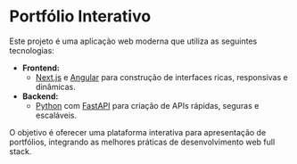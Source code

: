 # Portfólio Interativo

Este projeto é uma aplicação web moderna que utiliza as seguintes tecnologias:

- **Frontend:**  
    - [Next.js](https://nextjs.org/) e [Angular](https://angular.io/) para construção de interfaces ricas, responsivas e dinâmicas.
- **Backend:**  
    - [Python](https://www.python.org/) com [FastAPI](https://fastapi.tiangolo.com/) para criação de APIs rápidas, seguras e escaláveis.

O objetivo é oferecer uma plataforma interativa para apresentação de portfólios, integrando as melhores práticas de desenvolvimento web full stack.